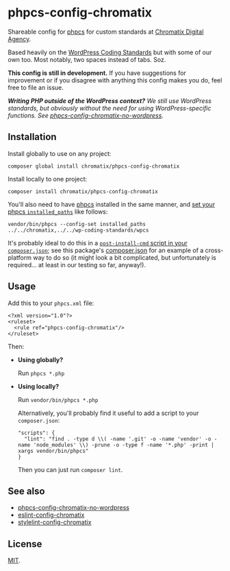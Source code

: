 # phpcs-config-chromatix

Shareable config for [phpcs](https://www.squizlabs.com/php-codesniffer) for custom standards at [Chromatix Digital Agency](https://www.chromatix.com.au).

Based heavily on the [WordPress Coding Standards](https://github.com/WordPress-Coding-Standards/WordPress-Coding-Standards) but with some of our own too. Most notably, two spaces instead of tabs. Soz.

**This config is still in development.** If you have suggestions for improvement or if you disagree with anything this config makes you do, feel free to file an issue.

_**Writing PHP outside of the WordPress context?** We still use WordPress standards, but obviously without the need for using WordPress-specific functions. See [phpcs-config-chromatix-no-wordpress](https://github.com/ChromatixAU/phpcs-config-chromatix-no-wordpress)._

## Installation

Install globally to use on any project:

    composer global install chromatix/phpcs-config-chromatix

Install locally to one project:

    composer install chromatix/phpcs-config-chromatix

You'll also need to have [phpcs](https://www.squizlabs.com/php-codesniffer) installed in the same manner, and [set your phpcs `installed_paths`](https://github.com/squizlabs/PHP_CodeSniffer/wiki/Configuration-Options#setting-the-installed-standard-paths) like follows:

    vendor/bin/phpcs --config-set installed_paths ../../chromatix,../../wp-coding-standards/wpcs

It's probably ideal to do this in a [`post-install-cmd` script in your `composer.json`](https://getcomposer.org/doc/articles/scripts.md); see this package's [composer.json](composer.json) for an example of a cross-platform way to do so (it might look a bit complicated, but unfortunately is required... at least in our testing so far, anyway!).

## Usage

Add this to your `phpcs.xml` file:

    <?xml version="1.0"?>
    <ruleset>
      <rule ref="phpcs-config-chromatix"/>
    </ruleset>

Then:

* **Using globally?**

  Run `phpcs *.php`

* **Using locally?**

  Run `vendor/bin/phpcs *.php`

  Alternatively, you'll probably find it useful to add a script to your `composer.json`:

      "scripts": {
        "lint": "find . -type d \\( -name '.git' -o -name 'vendor' -o -name 'node_modules' \\) -prune -o -type f -name '*.php' -print | xargs vendor/bin/phpcs"
      }

  Then you can just run `composer lint`.

## See also

* [phpcs-config-chromatix-no-wordpress](https://github.com/ChromatixAU/phpcs-config-chromatix-no-wordpress)
* [eslint-config-chromatix](https://github.com/ChromatixAU/eslint-config-chromatix)
* [stylelint-config-chromatix](https://github.com/ChromatixAU/stylelint-config-chromatix)

## License

[MIT](LICENSE).
